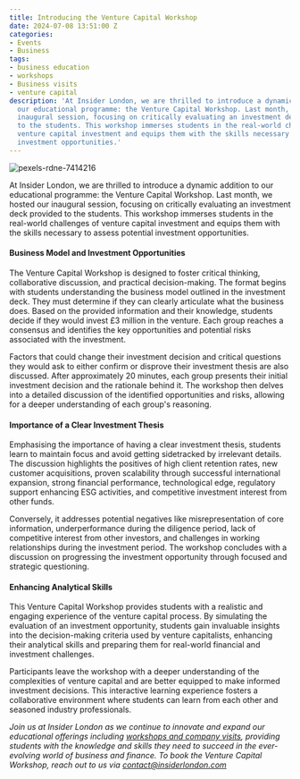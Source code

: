 ```yaml
---
title: Introducing the Venture Capital Workshop
date: 2024-07-08 13:51:00 Z
categories:
- Events
- Business
tags:
- business education
- workshops
- Business visits
- venture capital
description: 'At Insider London, we are thrilled to introduce a dynamic addition to
  our educational programme: the Venture Capital Workshop. Last month, we hosted our
  inaugural session, focusing on critically evaluating an investment deck provided
  to the students. This workshop immerses students in the real-world challenges of
  venture capital investment and equips them with the skills necessary to assess potential
  investment opportunities.'
---
```


![pexels-rdne-7414216](/uploads/pexels-rdne-7414216.jpg)

At Insider London, we are thrilled to introduce a dynamic addition to our educational programme: the Venture Capital Workshop. Last month, we hosted our inaugural session, focusing on critically evaluating an investment deck provided to the students. This workshop immerses students in the real-world challenges of venture capital investment and equips them with the skills necessary to assess potential investment opportunities.

#### Business Model and Investment Opportunities 

The Venture Capital Workshop is designed to foster critical thinking, collaborative discussion, and practical decision-making. The format begins with students understanding the business model outlined in the investment deck. They must determine if they can clearly articulate what the business does. Based on the provided information and their knowledge, students decide if they would invest £3 million in the venture. Each group reaches a consensus and identifies the key opportunities and potential risks associated with the investment.

Factors that could change their investment decision and critical questions they would ask to either confirm or disprove their investment thesis are also discussed. After approximately 20 minutes, each group presents their initial investment decision and the rationale behind it. The workshop then delves into a detailed discussion of the identified opportunities and risks, allowing for a deeper understanding of each group's reasoning.

#### Importance of a Clear Investment Thesis

Emphasising the importance of having a clear investment thesis, students learn to maintain focus and avoid getting sidetracked by irrelevant details. The discussion highlights the positives of high client retention rates, new customer acquisitions, proven scalability through successful international expansion, strong financial performance, technological edge, regulatory support enhancing ESG activities, and competitive investment interest from other funds.

Conversely, it addresses potential negatives like misrepresentation of core information, underperformance during the diligence period, lack of competitive interest from other investors, and challenges in working relationships during the investment period. The workshop concludes with a discussion on progressing the investment opportunity through focused and strategic questioning.

#### Enhancing Analytical Skills

This Venture Capital Workshop provides students with a realistic and engaging experience of the venture capital process. By simulating the evaluation of an investment opportunity, students gain invaluable insights into the decision-making criteria used by venture capitalists, enhancing their analytical skills and preparing them for real-world financial and investment challenges.

Participants leave the workshop with a deeper understanding of the complexities of venture capital and are better equipped to make informed investment decisions. This interactive learning experience fosters a collaborative environment where students can learn from each other and seasoned industry professionals. 

*Join us at Insider London as we continue to innovate and expand our educational offerings including [workshops and company visits](https://www.insiderlondon.com/company-visits/), providing students with the knowledge and skills they need to succeed in the ever-evolving world of business and finance. To book the Venture Capital Workshop, reach out to us via [contact@insiderlondon.com](mailto:contact@insiderlondon.com)*
